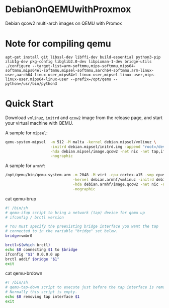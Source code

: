 # DebianOnQEMUwithProxmox

Debian qcow2 multi-arch images on QEMU with Promox

# Note for compiling qemu
```
apt-get install git libssl-dev libffi-dev build-essential python3-pip zlib1g-dev pkg-config libglib2.0-dev libpixman-1-dev bridge-utils
./configure --target-list=arm-softmmu,mips-softmmu,mips64-softmmu,mips64el-softmmu,mipsel-softmmu,aarch64-softmmu,arm-linux-user,aarch64-linux-user,mips64el-linux-user,mipsel-linux-user,mips-linux-user,mips64-linux-user --prefix=/opt/qemu --python=/usr/bin/python3
```

# Quick Start

Download `vmlinuz`, `initrd` and `qcow2` image from the release page, and start your virtual machine with QEMU.

A sample for `mipsel`:

```bash
qemu-system-mipsel  -m 512 -M malta -kernel debian.mipsel/vmlinuz \
                    -initrd debian.mipsel/initrd.img -append "root=/dev/sda net.ifnames=0 biosdevname=0 nokaslr" \
                    -hda debian.mipsel/image.qcow2 -net nic -net tap,ifname=tap109,script="./qemu-brup",downscript="./qemu-brdown" \
                    -nographic
```

A sample for `armhf`:
```bash
/opt/qemu/bin/qemu-system-arm -m 2048 -M virt -cpu cortex-a15 -smp cpus=4,maxcpus=4 \
                              -kernel debian.armhf/vmlinuz -initrd debian.armhf/initrd.img -append "root=/dev/vda net.ifnames=0 biosdevname=0 nokaslr" \
                              -hda debian.armhf/image.qcow2 -net nic -net tap,ifname=tap108,script="./qemu-brup",downscript="./qemu-brdown" \
                              -nographic
```

cat qemu-brup
```bash 
#! /bin/sh
# qemu-ifup script to bring a network (tap) device for qemu up
# ifconfig / brctl version

# You must specify the preexisting bridge interface you want the tap
# connected to in the variable "bridge" set below.
bridge=vmbr0

brctl=$(which brctl)
echo $0 connecting $1 to $bridge
ifconfig "$1" 0.0.0.0 up
brctl addif $bridge "$1"
exit
```

cat qemu-brdown
```bash 
#! /bin/sh
# qemu-tap-down script to execute just before the tap interface is removed.
# Normally this script is empty.
echo $0 removing tap interface $1
exit
```
